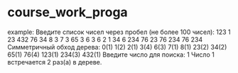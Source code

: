 # course_work_proga
example: 
    Введите список чисел через пробел (не более 100 чисел): 
    123 1 23 432 76 34 8 3 7 3 65 3 6 3 6 2 1 34 6 234 76 23 76 234 76 234 
    Симметричный обход дерева:
     0(1) 1(2) 2(1) 3(4) 6(3) 7(1) 8(1) 23(2) 34(2) 65(1) 76(4) 123(1) 234(3) 432(1) 
    Введите число для поиска: 1
    Число 1 встречается 2 раз(а) в дереве.